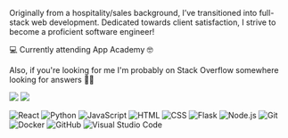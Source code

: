 Originally from a hospitality/sales background, I’ve transitioned into full-stack web development. 
Dedicated towards client satisfaction, I strive to become a proficient software engineer!

💻 Currently attending App Academy 🤓

Also, if you're looking for me I'm probably on Stack Overflow somewhere looking for answers 👨‍💻

<a href="https://www.linkedin.com/in/danielpong/"><img src="https://img.shields.io/badge/-Lets%20Link-0077B5?style=flat&logo=Linkedin&logoColor=white"/></a>
<a href="mailto:pongdaniel17@gmail.com"><img src="https://img.shields.io/badge/-Gmail-D14836?style=flat&logo=Gmail&logoColor=white"/></a>

![React](https://img.shields.io/badge/-React-05122A?style=flat&logo=react)
![Python](https://img.shields.io/badge/-Python-05122A?style=flat&logo=python)
![JavaScript](https://img.shields.io/badge/-JavaScript-05122A?style=flat&logo=javascript)
![HTML](https://img.shields.io/badge/-HTML-05122A?style=flat&logo=HTML5)
![CSS](https://img.shields.io/badge/-CSS-05122A?style=flat&logo=CSS3&logoColor=1572B6)
![Flask](https://img.shields.io/badge/-Flask-05122A?style=flat&logo=flask)
![Node.js](https://img.shields.io/badge/-Node.js-05122A?style=flat&logo=node.js)
![Git](https://img.shields.io/badge/-Git-05122A?style=flat&logo=git)
![Docker](https://img.shields.io/badge/-Docker-05122A?style=flat&logo=Docker)
![GitHub](https://img.shields.io/badge/-GitHub-05122A?style=flat&logo=github)
![Visual Studio Code](https://img.shields.io/badge/-Visual%20Studio%20Code-05122A?style=flat&logo=visual-studio-code&logoColor=007ACC)
